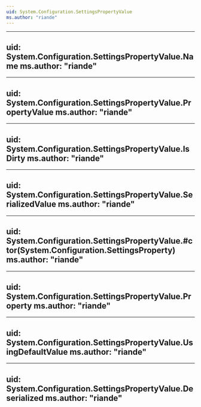 ```yaml
---
uid: System.Configuration.SettingsPropertyValue
ms.author: "riande"
---
```


---
uid: System.Configuration.SettingsPropertyValue.Name
ms.author: "riande"
---

---
uid: System.Configuration.SettingsPropertyValue.PropertyValue
ms.author: "riande"
---

---
uid: System.Configuration.SettingsPropertyValue.IsDirty
ms.author: "riande"
---

---
uid: System.Configuration.SettingsPropertyValue.SerializedValue
ms.author: "riande"
---

---
uid: System.Configuration.SettingsPropertyValue.#ctor(System.Configuration.SettingsProperty)
ms.author: "riande"
---

---
uid: System.Configuration.SettingsPropertyValue.Property
ms.author: "riande"
---

---
uid: System.Configuration.SettingsPropertyValue.UsingDefaultValue
ms.author: "riande"
---

---
uid: System.Configuration.SettingsPropertyValue.Deserialized
ms.author: "riande"
---
